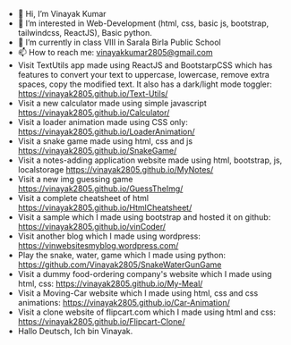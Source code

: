 - 👋 Hi, I’m Vinayak Kumar
- 👀 I’m interested in Web-Development (html, css, basic js, bootstrap, tailwindcss, ReactJS), Basic python.
- 🌱 I’m currently in class VIII in Sarala Birla Public School
- 📫 How to reach me: vinayakkumar2805@gmail.com
-  Visit TextUtils app made using ReactJS and BootstarpCSS which has features to convert your text to uppercase, lowercase, remove extra spaces, copy the modified text. It also has a dark/light mode toggler: https://vinayak2805.github.io/Text-Utils/
-  Visit a new calculator made using simple javascript https://vinayak2805.github.io/Calculator/
-  Visit a loader animation made using CSS only: https://vinayak2805.github.io/LoaderAnimation/
-  Visit a snake game made using html, css and js https://vinayak2805.github.io/SnakeGame/
-  Visit a notes-adding application website made using html, bootstrap, js, localstorage https://vinayak2805.github.io/MyNotes/  
-  Visit a new img guessing game https://vinayak2805.github.io/GuessTheImg/
-  Visit a complete cheatsheet of html https://vinayak2805.github.io/HtmlCheatsheet/
-  Visit a sample which I made using bootstrap and hosted it on github: https://vinayak2805.github.io/vinCoder/
-  Visit another blog which I made using wordpress: https://vinwebsitesmyblog.wordpress.com/
-  Play the snake, water, game which I made using python: https://github.com/Vinayak2805/SnakeWaterGunGame
-  Visit a dummy food-ordering company's website which I made using html, css: https://vinayak2805.github.io/My-Meal/
-  Visit a Moving-Car website which I made using html, css and css animations: https://vinayak2805.github.io/Car-Animation/
-  Visit a clone website of flipcart.com which I made using html and css: https://vinayak2805.github.io/Flipcart-Clone/
-  Hallo Deutsch, Ich bin Vinayak. 
